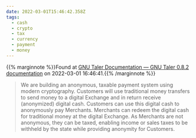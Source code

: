 ```yaml
---
date: 2022-03-01T15:46:42.358Z
tags:
  - cash
  - crypto
  - tax
  - currency
  - payment
  - money
---
```

{{% marginnote %}}Found at [GNU Taler Documentation — GNU Taler 0.8.2 documentation](https://docs.taler.net/) on 2022-03-01 16:46:41.{{% /marginnote %}}

> We are building an anonymous, taxable payment system using modern cryptography. Customers will use traditional money transfers to send money to a digital Exchange and in return receive (anonymized) digital cash. Customers can use this digital cash to anonymously pay Merchants. Merchants can redeem the digital cash for traditional money at the digital Exchange. As Merchants are not anonymous, they can be taxed, enabling income or sales taxes to be withheld by the state while providing anonymity for Customers.

